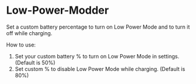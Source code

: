 # Low-Power-Modder

Set a custom battery percentage to turn on Low Power Mode and to turn it off while charging. <br />

How to use:<br />
1. Set your custom battery % to turn on Low Power Mode in settings. (Default is 50%)<br />
2. Set custom % to disable Low Power Mode while charging. (Default is 80%)
